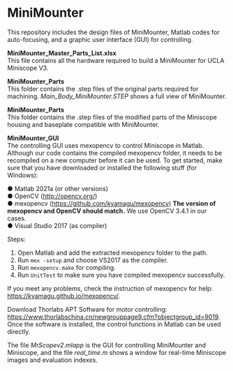 # MiniMounter
This repository includes the design files of MiniMounter, Matlab codes for auto-focusing, and a graphic user interface (GUI) for controlling.

**MiniMounter_Master_Parts_List.xlsx**  
This file contains all the hardware required to build a MiniMounter for UCLA Miniscope V3.  

**MiniMounter_Parts**  
This folder contains the .step files of the original parts required for machining. *Main_Body_MiniMounter.STEP* shows a full view of MiniMounter.

**MiniMounter_Parts**  
This folder contains the .step files of the modified parts of the Miniscope housing and baseplate compatible with MiniMounter.

**MiniMounter_GUI**  
The controlling GUI uses mexopencv to control Miniscope in Matlab. Although our code contains the compiled mexopencv folder, it needs to be recompiled on a new computer before it can be used. To get started, make sure that you have downloaded or installed the following stuff (for Windows):   
  
● Matlab 2021a (or other versions)  
● OpenCV (http://opencv.org/)   
● mexopencv (https://github.com/kyamagu/mexopencv) **The version of mexopencv and OpenCV should match.** We use OpenCV 3.4.1 in our cases.  
● Visual Studio 2017 (as compiler)  

Steps:  
1. Open Matlab and add the extracted mexopencv folder to the path.  
2. Run `mex -setup` and choose VS2017 as the compiler.  
3. Run `mexopencv.make` for compiling.  
4. Run `UnitTest` to make sure you have compiled mexopencv successfully.  

If you meet any problems, check the instruction of mexopencv for help: https://kyamagu.github.io/mexopencv/.  
  
Download Thorlabs APT Software for motor controlling: https://www.thorlabschina.cn/newgrouppage9.cfm?objectgroup_id=9019. Once the software is installed, the control functions in Matlab can be used directly.  

The file *MrScopev2.mlapp* is the GUI for controlling MiniMounter and Miniscope, and the file *real_time.m* shows a window for real-time Miniscope images and evaluation indexes.  
